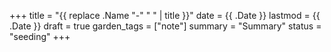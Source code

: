 +++
title = "{{ replace .Name "-" " " | title }}"
date = {{ .Date }}
lastmod = {{ .Date }}
draft = true
garden_tags = ["note"]
summary = "Summary"
status = "seeding"
+++